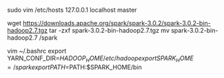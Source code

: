 
sudo vim /etc/hosts
127.0.0.1 localhost master


wget https://downloads.apache.org/spark/spark-3.0.2/spark-3.0.2-bin-hadoop2.7.tgz
tar -zxf spark-3.0.2-bin-hadoop2.7.tgz
mv spark-3.0.2-bin-hadoop2.7 /spark


vim ~/.bashrc
export YARN_CONF_DIR=$HADOOP_HOME/etc/hadoop
export SPARK_HOME=/spark
export PATH=$PATH:$SPARK_HOME/bin